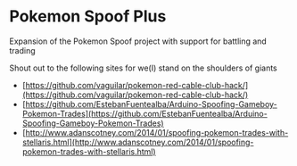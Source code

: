 # Pokemon Spoof Plus
Expansion of the Pokemon Spoof project with support for battling and trading

Shout out to the following sites for we(I) stand on the shoulders of giants
  - [https://github.com/vaguilar/pokemon-red-cable-club-hack/](https://github.com/vaguilar/pokemon-red-cable-club-hack/)
  - [https://github.com/EstebanFuentealba/Arduino-Spoofing-Gameboy-Pokemon-Trades](https://github.com/EstebanFuentealba/Arduino-Spoofing-Gameboy-Pokemon-Trades)
  - [http://www.adanscotney.com/2014/01/spoofing-pokemon-trades-with-stellaris.html](http://www.adanscotney.com/2014/01/spoofing-pokemon-trades-with-stellaris.html)
